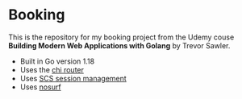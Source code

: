 # Booking

This is the repository for my booking project from the Udemy couse **Building Modern Web Applications with Golang** by Trevor Sawler.

- Built in Go version 1.18
- Uses the [chi router](https://github.com/go-chi/chi)
- Uses [SCS session management](https://github.com/alexedwards/scs)
- Uses [nosurf](https://github.com/justinas/nosurf)
